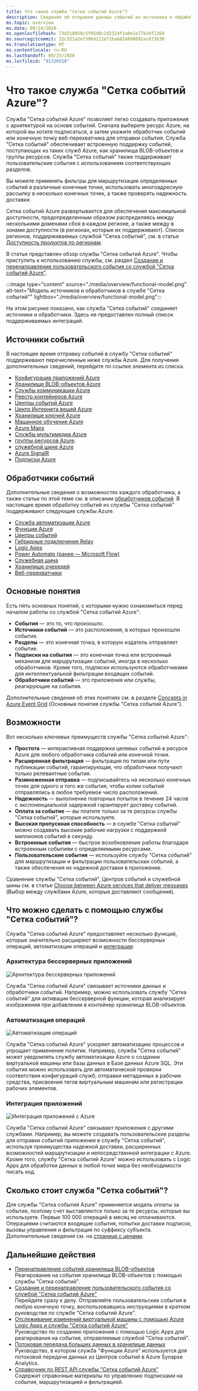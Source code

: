 ```yaml
---
title: Что такое служба "Сетка событий Azure"?
description: Сведения об отправке данных событий из источника к обработчикам с помощью службы "Сетка событий Azure", а также о создании приложений на основе событий и интеграции со службами Azure.
ms.topic: overview
ms.date: 09/24/2020
ms.openlocfilehash: 73d218058c5f95d8c2d2324f1a0e1e77b24f1364
ms.sourcegitcommit: 32c521a2ef396d121e71ba682e098092ac673b30
ms.translationtype: HT
ms.contentlocale: ru-RU
ms.lasthandoff: 09/25/2020
ms.locfileid: "91326510"
---
```

# <a name="what-is-azure-event-grid"></a>Что такое служба "Сетка событий Azure"?

Служба "Сетка событий Azure" позволяет легко создавать приложения с архитектурой на основе событий. Сначала выберите ресурс Azure, на которой вы хотите подписаться, а затем укажите обработчик событий или конечную точку веб-перехватчика для отправки события. Служба "Сетка событий" обеспечивает встроенную поддержку событий, поступающих из таких служб Azure, как хранилища BLOB-объектов и группы ресурсов. Служба "Сетка событий" также поддерживает пользовательские события с использованием соответствующих разделов. 

Вы можете применять фильтры для маршрутизации определенных событий в различные конечные точки, использовать многоадресную рассылку в несколько конечных точек, а также проверять надежность доставки.

Сетка событий Azure развертывается для обеспечения максимальной доступности, предопределенным образом распределяясь между несколькими доменами сбоя в каждом регионе, а также между в зонами доступности (в регионах, которые их поддерживают). Список регионов, поддерживаемых службой "Сетка событий", см. в статье [Доступность продуктов по регионам](https://azure.microsoft.com/global-infrastructure/services/?products=event-grid&regions=all).

В статье представлен обзор службы "Сетка событий Azure". Чтобы приступить к использованию службы, см. раздел [Создание и перенаправление пользовательского события со службой "Сетка событий Azure"](custom-event-quickstart.md). 

:::image type="content" source="./media/overview/functional-model.png" alt-text="Модель источников и обработчиков в службе &quot;Сетка событий&quot;" lightbox="./media/overview/functional-model.png":::

На этом рисунке показано, как служба "Сетка событий" соединяет источники и обработчики. Здесь не предоставлен полный список поддерживаемых интеграций.

## <a name="event-sources"></a>Источники событий

В настоящее время отправку событий в службу "Сетка событий" поддерживают перечисленные ниже службы Azure. Для получения дополнительных сведений, перейдите по ссылке элемента из списка.

- [Конфигурация приложений Azure](event-schema-app-configuration.md)
- [Хранилище BLOB-объектов Azure](event-schema-blob-storage.md)
- [Службы коммуникации Azure](event-schema-communication-services.md) 
- [Реестр контейнеров Azure](event-schema-container-registry.md)
- [Центры событий Azure](event-schema-event-hubs.md)
- [Центр Интернета вещей Azure](event-schema-iot-hub.md)
- [Хранилище ключей Azure](event-schema-key-vault.md)
- [Машинное обучение Azure](event-schema-machine-learning.md)
- [Azure Maps](event-schema-azure-maps.md)
- [Службы мультимедиа Azure](event-schema-media-services.md)
- [группы ресурсов Azure](event-schema-resource-groups.md).
- [служебной шине Azure](event-schema-service-bus.md)
- [Azure SignalR](event-schema-azure-signalr.md)
- [Подписки Azure](event-schema-subscriptions.md)

## <a name="event-handlers"></a>Обработчики событий

Дополнительные сведения о возможностях каждого обработчика, а также статьи по этой теме см. в описании [обработчиков событий](event-handlers.md). В настоящее время обработку событий из службы "Сетка событий" поддерживают следующие службы Azure: 

* [Служба автоматизации Azure](handler-webhooks.md#azure-automation)
* [Функции Azure](handler-functions.md)
* [Центры событий](handler-event-hubs.md)
* [Гибридные подключения Relay](handler-relay-hybrid-connections.md)
* [Logic Apps](handler-webhooks.md#logic-apps)
* [Power Automate (ранее — Microsoft Flow)](https://preview.flow.microsoft.com/connectors/shared_azureeventgrid/azure-event-grid/)
* [Служебная шина](handler-service-bus.md)
* [Хранилище очередей](handler-storage-queues.md)
* [Веб-перехватчики](handler-webhooks.md)

## <a name="concepts"></a>Основные понятия

Есть пять основных понятий, с которыми нужно ознакомиться перед началом работы со службой "Сетка событий Azure":

* **События** — это то, что произошло.
* **Источники событий** — это расположения, в которых произошли события.
* **Разделы** — это конечная точка, в которую издатель отправляет событие.
* **Подписки на события** — это конечная точка или встроенный механизм для маршрутизации событий, иногда в несколько обработчиков. Кроме того, подписки используются обработчиками для интеллектуальной фильтрации входящих событий.
* **Обработчики событий** — это приложения или службы, реагирующие на события.

Дополнительные сведения об этих понятиях см. в разделе [Concepts in Azure Event Grid](concepts.md) (Основные понятия службы "Сетка событий Azure").

## <a name="capabilities"></a>Возможности

Вот несколько ключевых преимуществ службы "Сетка событий Azure":

* **Простота** — интерактивная поддержка целевых событий в ресурсе Azure для любого обработчика событий или конечной точки.
* **Расширенная фильтрация** — фильтрация по типам или пути публикации событий, гарантирующая, что обработчики получают только релевантные события.
* **Размноженная отправка** — подписывайтесь на несколько конечных точек для одного и того же события, чтобы копии событий отправлялись в любое требуемое число расположений.
* **Надежность** — выполнение повторных попыток в течение 24 часов с экспоненциальной задержкой гарантирует доставку событий.
* **Оплата за событие** — вы платите только за те ресурсы службы "Сетка событий", которые используете.
* **Высокая пропускная способность** — в службе "Сетка событий" можно создавать высокие рабочие нагрузки с поддержкой миллионов событий в секунду.
* **Встроенные события** — быстрое возобновление работы благодаря встроенным событиям с определяемыми ресурсами.
* **Пользовательские события** — используйте службу "Сетка событий" для маршрутизации и фильтрации пользовательских событий, а также обеспечения их надежной доставки в приложение.

Сравнение службы "Сетка событий", Центров событий и служебной шины см. в статье [Choose between Azure services that deliver messages](compare-messaging-services.md) (Выбор между службами Azure, которые доставляют сообщения).

## <a name="what-can-i-do-with-event-grid"></a>Что можно сделать с помощью службы "Сетка событий"?

Служба "Сетка событий Azure" предоставляет несколько функций, которые значительно расширяют возможности бессерверных операций, автоматизации операций и [интеграции](https://azure.com/integration): 

### <a name="serverless-application-architectures"></a>Архитектура бессерверных приложений

![Архитектура бессерверных приложений](./media/overview/serverless_web_app.png)

Служба "Сетка событий Azure" связывает источники данных и обработчики событий. Например, можно использовать службу "Сетка событий" для активации бессерверной функции, которая анализирует изображения при добавлении в контейнер хранилища BLOB-объектов. 

### <a name="ops-automation"></a>Автоматизация операций

![Автоматизация операций](./media/overview/Ops_automation.png)

Служба "Сетка событий Azure" ускоряет автоматизацию процессов и упрощает применение политик. Например, служба "Сетка событий" может уведомлять службу автоматизации Azure о создании виртуальной машины или базы данных в Базе данных Azure SQL. Эти события можно использовать для автоматической проверки соответствия конфигураций служб, отправки метаданных в рабочие средства, присвоения тегов виртуальным машинам или регистрации рабочих элементов.

### <a name="application-integration"></a>Интеграция приложений

![Интеграция приложений с Azure](./media/overview/app_integration.png)

Служба "Сетка событий Azure" связывает приложения с другими службами. Например, вы можете создавать пользовательские разделы для отправки событий приложения в службу "Сетка событий", используя преимущества надежной доставки, расширенных возможностей маршрутизации и непосредственной интеграции с Azure. Кроме того, службу "Сетка событий Azure" можно использовать с Logic Apps для обработки данных в любой точке мира без необходимости писать код. 

## <a name="how-much-does-event-grid-cost"></a>Сколько стоит служба "Сетка событий"?

Для службы "Сетка событий Azure" применяется модель оплаты за событие, поэтому счет выставляются только за те ресурсы, которые вы используете. Первые 100 000 операций в месяц не оплачиваются. Операциями считаются входящие события, попытки доставки подписок, вызовы управления и фильтрация по суффиксу субъекта. Дополнительные сведения см. на [странице с ценами](https://azure.microsoft.com/pricing/details/event-grid/).

## <a name="next-steps"></a>Дальнейшие действия

* [Перенаправление событий хранилища BLOB-объектов](../storage/blobs/storage-blob-event-quickstart.md?toc=%2fazure%2fevent-grid%2ftoc.json)  
  Реагирование на события хранилища BLOB-объектов с помощью службы "Сетка событий".
* [Создание и перенаправление пользовательского события со службой "Сетка событий Azure"](custom-event-quickstart.md)  
  Перейдите сразу к делу. Отправляйте пользовательские события в любую конечную точку, воспользовавшись инструкциями в кратком руководстве по службе "Сетка событий Azure".
* [Отслеживание изменений виртуальной машины с помощью Azure Logic Apps и службы "Сетка событий Azure"](monitor-virtual-machine-changes-event-grid-logic-app.md)  
  Руководство по созданию приложения с помощью Logic Apps для реагирования на события, отправляемые службой "Сетка событий".
* [Потоковая передача больших данных в хранилище данных](event-grid-event-hubs-integration.md)  
  Руководство, в котором служба "Функции Azure" используется для потоковой передачи данных из Центров событий в Azure Synapse Analytics.
* [Справочник по REST API службы "Сетка событий Azure"](/rest/api/eventgrid)  
  Содержит справочные материалы по управлению подписками на события, маршрутизацией и фильтрацией.